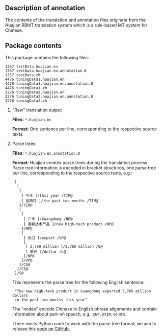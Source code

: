 Description of annotation
-------------------------

The contents of the translation and annotation files originate from the
Huajian RBMT translation system which is a rule-based MT system for Chinese.

Package contents
----------------

This package contains the following files:

    1357 testData.huajian.en
    1357 testData.huajian.en.annotation.0
    1357 testData.zh
    4476 tuningData1.huajian.en
    4476 tuningData1.huajian.en.annotation.0
    4476 tuningData1.zh
    2276 tuningData2.huajian.en
    2276 tuningData2.huajian.en.annotation.0
    2276 tuningData2.zh

1. "Raw" translation output

     __Files:__  `*.huajian.en`

     __Format:__ One sentence per line, corresponding to the respective source
                 texts.

2. Parse trees

     __Files:__  `*.huajian.en.annotation.0`

     __Format:__ Huajian creates parse trees during the translation process.
                 Parse tree information is encoded in bracket structures, one
                 parse tree per line, corresponding to the respective source
                 texts, e.g.:

        [
         [
          [
           [ 今年 ]/this year /TIM@
           [ 前两月 ]/the past two months /TIM@
          ]/TIM@
          [
           [
            [ 广东 ]/Guangdong /NP@
            [ 高新技术产品 ]/new high-tech product /NP@
           ]/NP@
           [
            [ 出口 ]/export /VP@
            [
             [ 3,760 million ]/3,760 million /Q@
             [ 美元 ]/dollar /L@
            ]/NP@
           ]/VP@
          ]/CS@
         ]/CS@
        ]/S@

     This represents the parse tree for the following English sentence:

        "The new high-tech product in Guangdong exported 3,760 million dollars
        in the past two months this year"

     The "nodes" encode Chinese to English phrase alignments and contain
     information about part-of-speech, e.g., `@NP`, `@TIM`, or `@CS`.

     There exists Python code to work with the parse tree format; we aim to
     release this [code on GitHub](https://github.com/cfedermann/).
